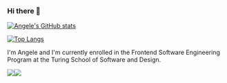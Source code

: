 ### Hi there 👋

[![Angele's GitHub stats](https://github-readme-stats.vercel.app/api?username=angelewilliams&theme=radical&show_icons=true)](https://github.com/angelewilliams/github-readme-stats)



[![Top Langs](https://github-readme-stats.vercel.app/api/top-langs/?username=angelewilliams&theme=radical)](https://github.com/angelewilliams/github-readme-stats)


I'm Angele and I'm currently enrolled in the Frontend Software Engineering Program at the Turing School of Software and Design. 



 [<img src="https://img.shields.io/badge/linkedin-%230077B5.svg?&style=for-the-badge&logo=linkedin&logoColor=white" />](https://www.linkedin.com/in/kelsie-besinger-yeh-pmp-csm-80947132/)[<img src="https://img.shields.io/badge/Gmail-D14836?style=for-the-badge&logo=gmail&logoColor=white" />](mailto:angele.williams@gmail.com)
<!--
**kelsiebesingeryeh/kelsiebesingeryeh** is a ✨ _special_ ✨ repository because its `README.md` (this file) appears on your GitHub profile.
<!--
**angelewilliams/angelewilliams** is a ✨ _special_ ✨ repository because its `README.md` (this file) appears on your GitHub profile.
[<img src="https://img.shields.io/badge/-Codewars-b1361e.svg?style=for-the-badge&amp;logo=codewars&amp;colorB=b1361e" />](https://www.codewars.com/users/kbesingeryeh)

Here are some ideas to get you started:
* 🔭 I'm currently learning GraphQL/Apollo!
* ⚡ What I like to do:

  * Enjoy cooking for friends and family🌱
  * Reading non-fiction books 📚
  * Hiking with my energetic dog 🐕
  * Day dreaming about traveling again 🌎 
 
- 🔭 I’m currently working on ...
- 🌱 I’m currently learning ...
- 👯 I’m looking to collaborate on ...
- 🤔 I’m looking for help with ...
- 💬 Ask me about ...
- 📫 How to reach me: ...
- 😄 Pronouns: ...
- ⚡ Fun fact: ...
-->
